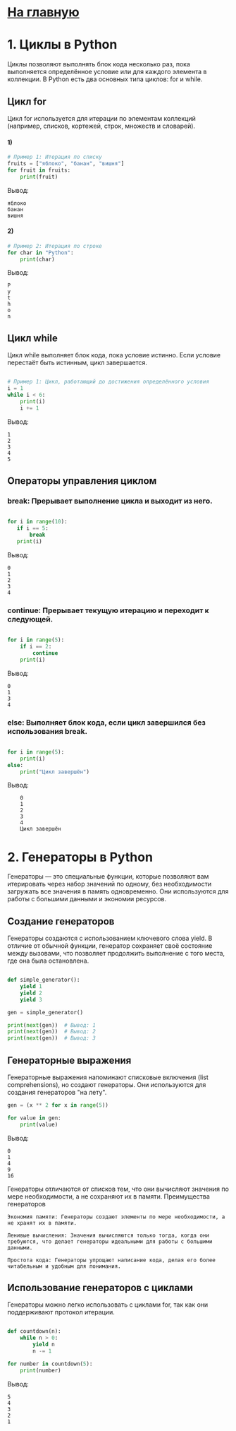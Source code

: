 # [На главную](https://github.com/xXxCLOTIxXx/python_couch)


# 1. Циклы в Python

Циклы позволяют выполнять блок кода несколько раз, пока выполняется определённое условие или для каждого элемента в коллекции. В Python есть два основных типа циклов: for и while.

## Цикл for

Цикл for используется для итерации по элементам коллекций (например, списков, кортежей, строк, множеств и словарей).
#### 1)
```python
# Пример 1: Итерация по списку
fruits = ["яблоко", "банан", "вишня"]
for fruit in fruits:
    print(fruit)
```

Вывод:
```
яблоко
банан
вишня
```
#### 2)
```python
# Пример 2: Итерация по строке
for char in "Python":
    print(char)
```
Вывод:
```
P
y
t
h
o
n
```

## Цикл while

Цикл while выполняет блок кода, пока условие истинно. Если условие перестаёт быть истинным, цикл завершается.

```python

# Пример 1: Цикл, работающий до достижения определённого условия
i = 1
while i < 6:
    print(i)
    i += 1
```
Вывод:
```
1
2
3
4
5
```
## Операторы управления циклом

### break: Прерывает выполнение цикла и выходит из него.
 
 ```python

for i in range(10):
    if i == 5:
        break
    print(i)
```

Вывод:
```
0
1
2
3
4
```
### continue: Прерывает текущую итерацию и переходит к следующей.

```python

for i in range(5):
    if i == 2:
        continue
    print(i)
```
Вывод:
```
0
1
3
4
```
### else: Выполняет блок кода, если цикл завершился без использования break.

```python

for i in range(5):
    print(i)
else:
    print("Цикл завершён")
```
Вывод:
```
    0
    1
    2
    3
    4
    Цикл завершён
```
# 2. Генераторы в Python

Генераторы — это специальные функции, которые позволяют вам итерировать через набор значений по одному, без необходимости загружать все значения в память одновременно. Они используются для работы с большими данными и экономии ресурсов.
## Создание генераторов

Генераторы создаются с использованием ключевого слова yield. В отличие от обычной функции, генератор сохраняет своё состояние между вызовами, что позволяет продолжить выполнение с того места, где она была остановлена.

```python

def simple_generator():
    yield 1
    yield 2
    yield 3

gen = simple_generator()

print(next(gen))  # Вывод: 1
print(next(gen))  # Вывод: 2
print(next(gen))  # Вывод: 3
```

## Генераторные выражения

Генераторные выражения напоминают списковые включения (list comprehensions), но создают генераторы. Они используются для создания генераторов "на лету".

```python
gen = (x ** 2 for x in range(5))

for value in gen:
    print(value)
```

Вывод:
```
0
1
4
9
16
```

Генераторы отличаются от списков тем, что они вычисляют значения по мере необходимости, а не сохраняют их в памяти.
Преимущества генераторов

    Экономия памяти: Генераторы создают элементы по мере необходимости, а не хранят их в памяти.

    Ленивые вычисления: Значения вычисляются только тогда, когда они требуются, что делает генераторы идеальными для работы с большими данными.

    Простота кода: Генераторы упрощают написание кода, делая его более читабельным и удобным для понимания.


## Использование генераторов с циклами
Генераторы можно легко использовать с циклами for, так как они поддерживают протокол итерации.

```python

def countdown(n):
    while n > 0:
        yield n
        n -= 1

for number in countdown(5):
    print(number)
```

Вывод:
```
5
4
3
2
1
```
